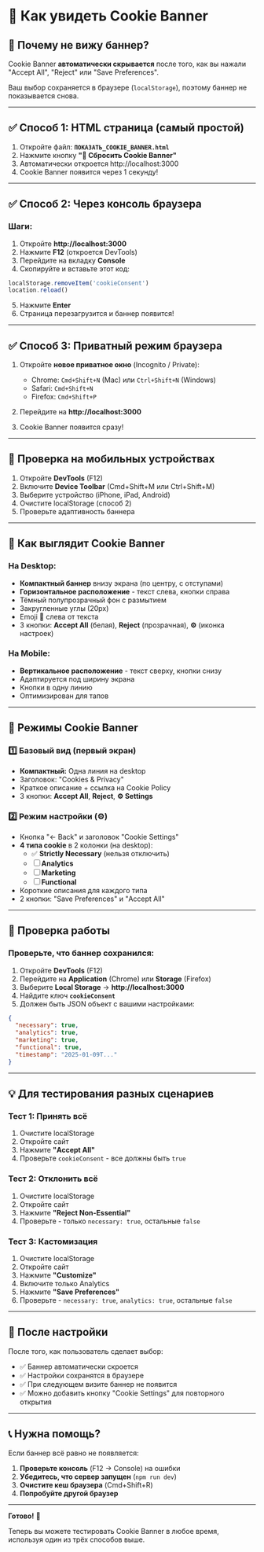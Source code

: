 # 🍪 Как увидеть Cookie Banner

## 🤔 Почему не вижу баннер?

Cookie Banner **автоматически скрывается** после того, как вы нажали "Accept All", "Reject" или "Save Preferences". 

Ваш выбор сохраняется в браузере (`localStorage`), поэтому баннер не показывается снова.

---

## ✅ Способ 1: HTML страница (самый простой)

1. Откройте файл: **`ПОКАЗАТЬ_COOKIE_BANNER.html`**
2. Нажмите кнопку **"🔄 Сбросить Cookie Banner"**
3. Автоматически откроется http://localhost:3000
4. Cookie Banner появится через 1 секунду!

---

## ✅ Способ 2: Через консоль браузера

### Шаги:

1. Откройте **http://localhost:3000**
2. Нажмите **F12** (откроется DevTools)
3. Перейдите на вкладку **Console**
4. Скопируйте и вставьте этот код:

```javascript
localStorage.removeItem('cookieConsent')
location.reload()
```

5. Нажмите **Enter**
6. Страница перезагрузится и баннер появится!

---

## ✅ Способ 3: Приватный режим браузера

1. Откройте **новое приватное окно** (Incognito / Private):
   - Chrome: `Cmd+Shift+N` (Mac) или `Ctrl+Shift+N` (Windows)
   - Safari: `Cmd+Shift+N`
   - Firefox: `Cmd+Shift+P`

2. Перейдите на **http://localhost:3000**
3. Cookie Banner появится сразу!

---

## 📱 Проверка на мобильных устройствах

1. Откройте **DevTools** (F12)
2. Включите **Device Toolbar** (Cmd+Shift+M или Ctrl+Shift+M)
3. Выберите устройство (iPhone, iPad, Android)
4. Очистите localStorage (способ 2)
5. Проверьте адаптивность баннера

---

## 🎨 Как выглядит Cookie Banner

### На Desktop:
- **Компактный баннер** внизу экрана (по центру, с отступами)
- **Горизонтальное расположение** - текст слева, кнопки справа
- Тёмный полупрозрачный фон с размытием
- Закругленные углы (20px)
- Emoji 🍪 слева от текста
- 3 кнопки: **Accept All** (белая), **Reject** (прозрачная), **⚙️** (иконка настроек)

### На Mobile:
- **Вертикальное расположение** - текст сверху, кнопки снизу
- Адаптируется под ширину экрана
- Кнопки в одну линию
- Оптимизирован для тапов

---

## 🔧 Режимы Cookie Banner

### 1️⃣ Базовый вид (первый экран)
- **Компактный:** Одна линия на desktop
- Заголовок: "Cookies & Privacy"
- Краткое описание + ссылка на Cookie Policy
- 3 кнопки: **Accept All**, **Reject**, **⚙️ Settings**

### 2️⃣ Режим настройки (⚙️)
- Кнопка "← Back" и заголовок "Cookie Settings"
- **4 типа cookie** в 2 колонки (на desktop):
  - ✅ **Strictly Necessary** (нельзя отключить)
  - ☐ **Analytics**
  - ☐ **Marketing**
  - ☐ **Functional**
- Короткие описания для каждого типа
- 2 кнопки: "Save Preferences" и "Accept All"

---

## 🐛 Проверка работы

### Проверьте, что баннер сохранился:

1. Откройте **DevTools** (F12)
2. Перейдите на **Application** (Chrome) или **Storage** (Firefox)
3. Выберите **Local Storage** → **http://localhost:3000**
4. Найдите ключ **`cookieConsent`**
5. Должен быть JSON объект с вашими настройками:

```json
{
  "necessary": true,
  "analytics": true,
  "marketing": true,
  "functional": true,
  "timestamp": "2025-01-09T..."
}
```

---

## 💡 Для тестирования разных сценариев

### Тест 1: Принять всё
1. Очистите localStorage
2. Откройте сайт
3. Нажмите **"Accept All"**
4. Проверьте `cookieConsent` - все должны быть `true`

### Тест 2: Отклонить всё
1. Очистите localStorage
2. Откройте сайт
3. Нажмите **"Reject Non-Essential"**
4. Проверьте - только `necessary: true`, остальные `false`

### Тест 3: Кастомизация
1. Очистите localStorage
2. Откройте сайт
3. Нажмите **"Customize"**
4. Включите только Analytics
5. Нажмите **"Save Preferences"**
6. Проверьте - `necessary: true`, `analytics: true`, остальные `false`

---

## 🚀 После настройки

После того, как пользователь сделает выбор:
- ✅ Баннер автоматически скроется
- ✅ Настройки сохранятся в браузере
- ✅ При следующем визите баннер не появится
- ✅ Можно добавить кнопку "Cookie Settings" для повторного открытия

---

## 📞 Нужна помощь?

Если баннер всё равно не появляется:

1. **Проверьте консоль** (F12 → Console) на ошибки
2. **Убедитесь, что сервер запущен** (`npm run dev`)
3. **Очистите кеш браузера** (Cmd+Shift+R)
4. **Попробуйте другой браузер**

---

**Готово!** 🎉 

Теперь вы можете тестировать Cookie Banner в любое время, используя один из трёх способов выше.

